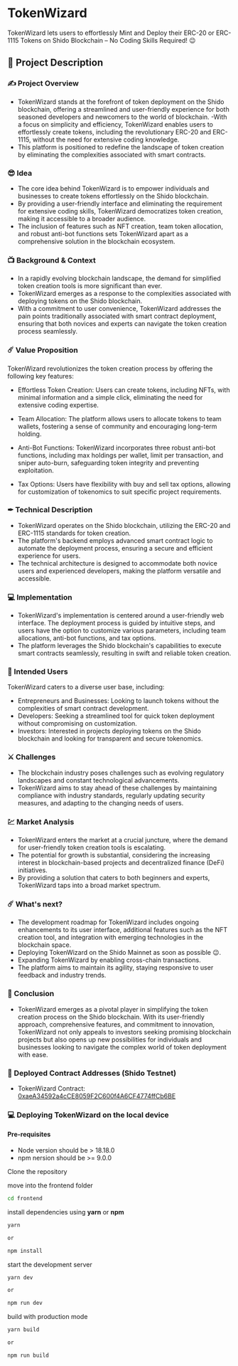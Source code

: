 # TokenWizard

TokenWizard lets users to effortlessly Mint and Deploy their ERC-20 or ERC-1115 Tokens on Shido Blockchain – No Coding Skills Required! 😉

## 📝 Project Description

### ✍ Project Overview
- TokenWizard stands at the forefront of token deployment on the Shido blockchain, offering a streamlined and user-friendly experience for both seasoned developers and newcomers to the world of blockchain.
-With a focus on simplicity and efficiency, TokenWizard enables users to effortlessly create tokens, including the revolutionary ERC-20 and ERC-1115, without the need for extensive coding knowledge.
- This platform is positioned to redefine the landscape of token creation by eliminating the complexities associated with smart contracts.

### 😎 Idea
- The core idea behind TokenWizard is to empower individuals and businesses to create tokens effortlessly on the Shido blockchain.
- By providing a user-friendly interface and eliminating the requirement for extensive coding skills, TokenWizard democratizes token creation, making it accessible to a broader audience.
- The inclusion of features such as NFT creation, team token allocation, and robust anti-bot functions sets TokenWizard apart as a comprehensive solution in the blockchain ecosystem.

### 📺 Background & Context
- In a rapidly evolving blockchain landscape, the demand for simplified token creation tools is more significant than ever.
- TokenWizard emerges as a response to the complexities associated with deploying tokens on the Shido blockchain.
- With a commitment to user convenience, TokenWizard addresses the pain points traditionally associated with smart contract deployment, ensuring that both novices and experts can navigate the token creation process seamlessly.

### ☄️ Value Proposition
TokenWizard revolutionizes the token creation process by offering the following key features:

- Effortless Token Creation: Users can create tokens, including NFTs, with minimal information and a simple click, eliminating the need for extensive coding expertise.

- Team Allocation: The platform allows users to allocate tokens to team wallets, fostering a sense of community and encouraging long-term holding.

- Anti-Bot Functions: TokenWizard incorporates three robust anti-bot functions, including max holdings per wallet, limit per transaction, and sniper auto-burn, safeguarding token integrity and preventing exploitation.

- Tax Options: Users have flexibility with buy and sell tax options, allowing for customization of tokenomics to suit specific project requirements.

### ✒ Technical Description
- TokenWizard operates on the Shido blockchain, utilizing the ERC-20 and ERC-1115 standards for token creation.
- The platform's backend employs advanced smart contract logic to automate the deployment process, ensuring a secure and efficient experience for users.
- The technical architecture is designed to accommodate both novice users and experienced developers, making the platform versatile and accessible.

### 💻 Implementation
- TokenWizard's implementation is centered around a user-friendly web interface. The deployment process is guided by intuitive steps, and users have the option to customize various parameters, including team allocations, anti-bot functions, and tax options.
- The platform leverages the Shido blockchain's capabilities to execute smart contracts seamlessly, resulting in swift and reliable token creation.

### 👥 Intended Users
TokenWizard caters to a diverse user base, including:

- Entrepreneurs and Businesses: Looking to launch tokens without the complexities of smart contract development.
- Developers: Seeking a streamlined tool for quick token deployment without compromising on customization.
- Investors: Interested in projects deploying tokens on the Shido blockchain and looking for transparent and secure tokenomics.

### ⚔ Challenges
- The blockchain industry poses challenges such as evolving regulatory landscapes and constant technological advancements.
- TokenWizard aims to stay ahead of these challenges by maintaining compliance with industry standards, regularly updating security measures, and adapting to the changing needs of users.

### 💹 Market Analysis
- TokenWizard enters the market at a crucial juncture, where the demand for user-friendly token creation tools is escalating.
- The potential for growth is substantial, considering the increasing interest in blockchain-based projects and decentralized finance (DeFi) initiatives.
- By providing a solution that caters to both beginners and experts, TokenWizard taps into a broad market spectrum.

### ☄️ What's next?
- The development roadmap for TokenWizard includes ongoing enhancements to its user interface, additional features such as the NFT creation tool, and integration with emerging technologies in the blockchain space.
- Deploying TokenWizard on the Shido Mainnet as soon as possible 😉.
- Expanding TokenWizard by enabling cross-chain transactions.
- The platform aims to maintain its agility, staying responsive to user feedback and industry trends.

### 🌟 Conclusion
- TokenWizard emerges as a pivotal player in simplifying the token creation process on the Shido blockchain. With its user-friendly approach, comprehensive features, and commitment to innovation, TokenWizard not only appeals to investors seeking promising blockchain projects but also opens up new possibilities for individuals and businesses looking to navigate the complex world of token deployment with ease.

### 💪 Deployed Contract Addresses (Shido Testnet)
- TokenWizard Contract: [0xaeA34592a4cCE8059F2C600f4A6CF4774ffCb6BE](https://shidoscan.com/address/0xaeA34592a4cCE8059F2C600f4A6CF4774ffCb6BE)

### 💻 Deploying TokenWizard on the local device

#### Pre-requisites

- Node version should be > 18.18.0
- npm nersion should be >= 9.0.0


Clone the repository

move into the frontend folder

```sh
cd frontend
```

install dependencies using **yarn** or **npm**

```sh
yarn

or

npm install
```

start the development server
```sh
yarn dev

or

npm run dev
```

build with production mode
```sh
yarn build

or

npm run build
```
